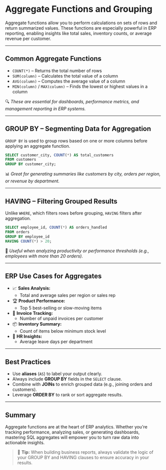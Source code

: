 # Aggregate Functions and Grouping

Aggregate functions allow you to perform calculations on sets of rows and return summarized values. These functions are especially powerful in ERP reporting, enabling insights like total sales, inventory counts, or average revenue per customer.

---

## Common Aggregate Functions

- `COUNT(*)` – Returns the total number of rows
- `SUM(column)` – Calculates the total value of a column
- `AVG(column)` – Computes the average value of a column
- `MIN(column)` / `MAX(column)` – Finds the lowest or highest values in a column

🔍 *These are essential for dashboards, performance metrics, and management reporting in ERP systems.*

---

## GROUP BY – Segmenting Data for Aggregation

`GROUP BY` is used to group rows based on one or more columns before applying an aggregate function.

```sql
SELECT customer_city, COUNT(*) AS total_customers
FROM customers
GROUP BY customer_city;
```

📊 *Great for generating summaries like customers by city, orders per region, or revenue by department.*

---

## HAVING – Filtering Grouped Results

Unlike `WHERE`, which filters rows before grouping, `HAVING` filters after aggregation.

```sql
SELECT employee_id, COUNT(*) AS orders_handled
FROM orders
GROUP BY employee_id
HAVING COUNT(*) > 20;
```

🎯 *Useful when analyzing productivity or performance thresholds (e.g., employees with more than 20 orders).*

---

## ERP Use Cases for Aggregates

- 📈 **Sales Analysis:** 
  - Total and average sales per region or sales rep
- 🏆 **Product Performance:**
  - Top 5 best-selling or slow-moving items
- 🧾 **Invoice Tracking:**
  - Number of unpaid invoices per customer
- 📦 **Inventory Summary:**
  - Count of items below minimum stock level
- 👥 **HR Insights:**
  - Average leave days per department

---

## Best Practices

- Use **aliases** (`AS`) to label your output clearly.
- Always include **GROUP BY** fields in the `SELECT` clause.
- Combine with **JOINs** to enrich grouped data (e.g., joining orders and customers).
- Leverage **ORDER BY** to rank or sort aggregate results.

---

## Summary

Aggregate functions are at the heart of ERP analytics. Whether you're tracking performance, analyzing sales, or generating dashboards, mastering SQL aggregates will empower you to turn raw data into actionable insights.

> 🧠 **Tip:** When building business reports, always validate the logic of your GROUP BY and HAVING clauses to ensure accuracy in your results.